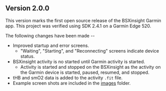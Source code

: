 ## Version 2.0.0

This version marks the first open source release of the BSXinsight Garmin app. This project was verified using SDK 2.4.1
on a Garmin Edge 520.

The following changes have been made --

 * Improved startup and error screens.
   * "Waiting", "Starting", and "Reconnecting" screens indicate device status.
 * BSXinsight activity is no started until Garmin activity is started.
   * Activity is started and stopped on the BSXinsight as the activity on the Garmin device
     is started, paused, resumed, and stopped.
 * tHB and smO2 data is added to the activity `.fit` file.
 * Example screen shots are included in the [images](images) folder.

